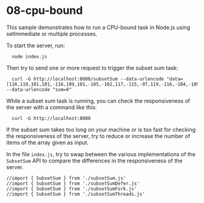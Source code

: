 # 08-cpu-bound

This sample demonstrates how to run a CPU-bound task in Node.js
using setImmediate or multiple processes.

To start the server, run:

```shell script
  node index.js
```

Then try to send one or more request to trigger the subset sum task:

```shell script
  curl -G http://localhost:8000/subsetSum --data-urlencode "data=[116,119,101,101,-116,109,101,-105,-102,117,-115,-97,119,-116,-104,-105,115]" --data-urlencode "sum=0"
```

While a subset sum task is running, you can check the responsiveness of the server with a command like this:

```shell script
  curl -G http://localhost:8000
```

If the subset sum takes too long on your machine or is too fast for checking the responsiveness of the server, try to reduce or increase the number of items of the array given as input.

In the file `index.js`, try to swap between the various implementations
of the `SubsetSum` API to compare the differences in the responsiveness of the
server.

```
//import { SubsetSum } from './subsetSum.js'
//import { SubsetSum } from './subsetSumDefer.js'
//import { SubsetSum } from './subsetSumFork.js'
//import { SubsetSum } from './subsetSumThreads.js'
```

